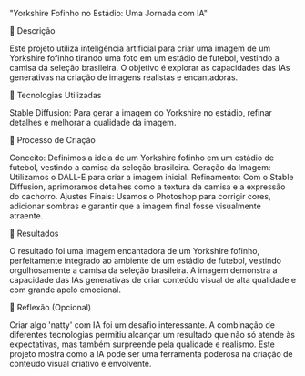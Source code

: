 "Yorkshire Fofinho no Estádio: Uma Jornada com IA"

📒 Descrição

Este projeto utiliza inteligência artificial para criar uma imagem de um Yorkshire fofinho tirando uma foto em um estádio de futebol, vestindo a camisa da seleção brasileira. O objetivo é explorar as capacidades das IAs generativas na criação de imagens realistas e encantadoras.

🤖 Tecnologias Utilizadas

Stable Diffusion: Para gerar a imagem do Yorkshire no estádio, refinar detalhes e melhorar a qualidade da imagem.

🧐 Processo de Criação

Conceito: Definimos a ideia de um Yorkshire fofinho em um estádio de futebol, vestindo a camisa da seleção brasileira.
Geração da Imagem: Utilizamos o DALL-E para criar a imagem inicial.
Refinamento: Com o Stable Diffusion, aprimoramos detalhes como a textura da camisa e a expressão do cachorro.
Ajustes Finais: Usamos o Photoshop para corrigir cores, adicionar sombras e garantir que a imagem final fosse visualmente atraente.

🚀 Resultados

O resultado foi uma imagem encantadora de um Yorkshire fofinho, perfeitamente integrado ao ambiente de um estádio de futebol, vestindo orgulhosamente a camisa da seleção brasileira. A imagem demonstra a capacidade das IAs generativas de criar conteúdo visual de alta qualidade e com grande apelo emocional.

💭 Reflexão (Opcional)

Criar algo 'natty' com IA foi um desafio interessante. A combinação de diferentes tecnologias permitiu alcançar um resultado que não só atende às expectativas, mas também surpreende pela qualidade e realismo. Este projeto mostra como a IA pode ser uma ferramenta poderosa na criação de conteúdo visual criativo e envolvente.



 






